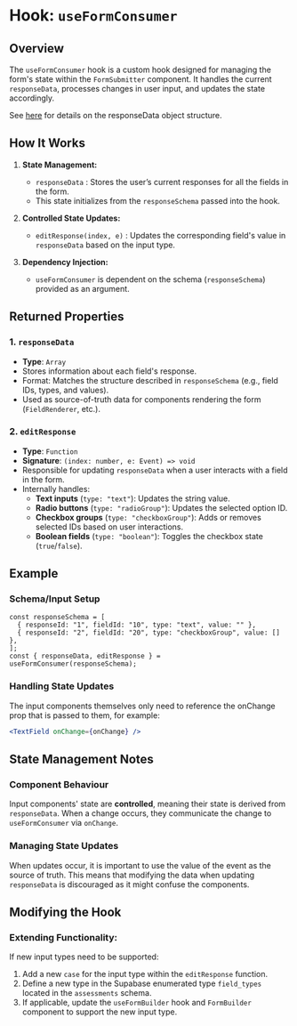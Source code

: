 # Hook: `useFormConsumer`

## **Overview**
The `useFormConsumer` hook is a custom hook designed for managing the form's state within the `FormSubmitter` component. It handles the current `responseData`, processes changes in user input, and updates the state accordingly.

See [here](Reference-formSchema-responseData.md#responseData) for details on the responseData object structure.

## **How It Works**
1. **State Management:**
    - `responseData` : Stores the user’s current responses for all the fields in the form.
    - This state initializes from the `responseSchema` passed into the hook.

2. **Controlled State Updates:**
    - `editResponse(index, e)` : Updates the corresponding field's value in `responseData` based on the input type.

3. **Dependency Injection:**
    - `useFormConsumer` is dependent on the schema (`responseSchema`) provided as an argument.

## **Returned Properties**
### 1. `responseData`
- **Type**: `Array`
- Stores information about each field's response.
- Format: Matches the structure described in `responseSchema` (e.g., field IDs, types, and values).
- Used as source-of-truth data for components rendering the form (`FieldRenderer`, etc.).

### 2. `editResponse`
- **Type**: `Function`
- **Signature**: `(index: number, e: Event) => void`
- Responsible for updating `responseData` when a user interacts with a field in the form.
- Internally handles:
    - **Text inputs** (`type: "text"`): Updates the string value.
    - **Radio buttons** (`type: "radioGroup"`): Updates the selected option ID.
    - **Checkbox groups** (`type: "checkboxGroup"`): Adds or removes selected IDs based on user interactions.
    - **Boolean fields** (`type: "boolean"`): Toggles the checkbox state (`true`/`false`).

## **Example**
### **Schema/Input Setup**
``` 
const responseSchema = [
  { responseId: "1", fieldId: "10", type: "text", value: "" },
  { responseId: "2", fieldId: "20", type: "checkboxGroup", value: [] },
];
const { responseData, editResponse } = useFormConsumer(responseSchema);
```
### **Handling State Updates**
The input components themselves only need to reference the onChange prop that is passed to them, for example:
```jsx
<TextField onChange={onChange} />
```

## **State Management Notes**
### **Component Behaviour**
Input components' state are **controlled**, meaning their state is derived from `responseData`. When a change occurs, they communicate the change to  `useFormConsumer` via `onChange`.

### **Managing State Updates**
When updates occur, it is important to use the value of the event as the source of truth. This means that modifying the data when updating `responseData` is discouraged as it might confuse the components.



## **Modifying the Hook**
### **Extending Functionality:**
If new input types need to be supported:
1. Add a new `case` for the input type within the `editResponse` function.
2. Define a new type in the Supabase enumerated type `field_types` located in the `assessments` schema.
3. If applicable, update the `useFormBuilder` hook and `FormBuilder` component to support the new input type.


